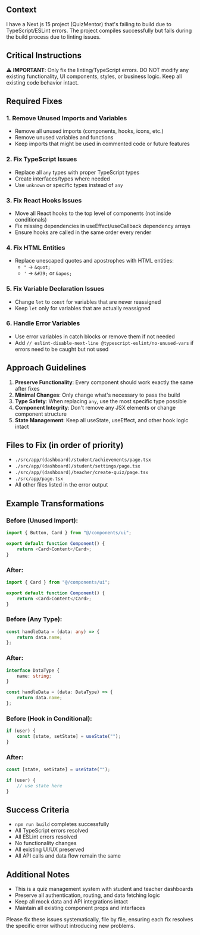 ## Context

I have a Next.js 15 project (QuizMentor) that's failing to build due to TypeScript/ESLint errors. The project compiles successfully but fails during the build process due to linting issues.

## Critical Instructions

⚠️ **IMPORTANT**: Only fix the linting/TypeScript errors. DO NOT modify any existing functionality, UI components, styles, or business logic. Keep all existing code behavior intact.

## Required Fixes

### 1. Remove Unused Imports and Variables

- Remove all unused imports (components, hooks, icons, etc.)
- Remove unused variables and functions
- Keep imports that might be used in commented code or future features

### 2. Fix TypeScript Issues

- Replace all `any` types with proper TypeScript types
- Create interfaces/types where needed
- Use `unknown` or specific types instead of `any`

### 3. Fix React Hooks Issues

- Move all React hooks to the top level of components (not inside conditionals)
- Fix missing dependencies in useEffect/useCallback dependency arrays
- Ensure hooks are called in the same order every render

### 4. Fix HTML Entities

- Replace unescaped quotes and apostrophes with HTML entities:
  - `"` → `&quot;`
  - `'` → `&#39;` or `&apos;`

### 5. Fix Variable Declaration Issues

- Change `let` to `const` for variables that are never reassigned
- Keep `let` only for variables that are actually reassigned

### 6. Handle Error Variables

- Use error variables in catch blocks or remove them if not needed
- Add `// eslint-disable-next-line @typescript-eslint/no-unused-vars` if errors need to be caught but not used

## Approach Guidelines

1. **Preserve Functionality**: Every component should work exactly the same after fixes
2. **Minimal Changes**: Only change what's necessary to pass the build
3. **Type Safety**: When replacing `any`, use the most specific type possible
4. **Component Integrity**: Don't remove any JSX elements or change component structure
5. **State Management**: Keep all useState, useEffect, and other hook logic intact

## Files to Fix (in order of priority)

- `./src/app/(dashboard)/student/achievements/page.tsx`
- `./src/app/(dashboard)/student/settings/page.tsx`
- `./src/app/(dashboard)/teacher/create-quiz/page.tsx`
- `./src/app/page.tsx`
- All other files listed in the error output

## Example Transformations

### Before (Unused Import):

```typescript
import { Button, Card } from "@/components/ui";

export default function Component() {
	return <Card>Content</Card>;
}
```

### After:

```typescript
import { Card } from "@/components/ui";

export default function Component() {
	return <Card>Content</Card>;
}
```

### Before (Any Type):

```typescript
const handleData = (data: any) => {
	return data.name;
};
```

### After:

```typescript
interface DataType {
	name: string;
}

const handleData = (data: DataType) => {
	return data.name;
};
```

### Before (Hook in Conditional):

```typescript
if (user) {
	const [state, setState] = useState("");
}
```

### After:

```typescript
const [state, setState] = useState("");

if (user) {
	// use state here
}
```

## Success Criteria

- `npm run build` completes successfully
- All TypeScript errors resolved
- All ESLint errors resolved
- No functionality changes
- All existing UI/UX preserved
- All API calls and data flow remain the same

## Additional Notes

- This is a quiz management system with student and teacher dashboards
- Preserve all authentication, routing, and data fetching logic
- Keep all mock data and API integrations intact
- Maintain all existing component props and interfaces

Please fix these issues systematically, file by file, ensuring each fix resolves the specific error without introducing new problems.
